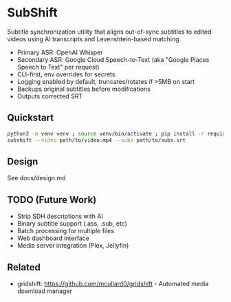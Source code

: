 # SubShift

Subtitle synchronization utility that aligns out-of-sync subtitles to edited videos using AI transcripts and Levenshtein-based matching.

- Primary ASR: OpenAI Whisper
- Secondary ASR: Google Cloud Speech-to-Text (aka "Google Places Speech to Text" per request)
- CLI-first, env overrides for secrets
- Logging enabled by default, truncates/rotates if >5MB on start
- Backups original subtitles before modifications
- Outputs corrected SRT

## Quickstart

```bash
python3 -m venv venv ; source venv/bin/activate ; pip install -r requirements.txt
subshift --video path/to/video.mp4 --subs path/to/subs.srt
```

## Design
See docs/design.md

## TODO (Future Work)
- Strip SDH descriptions with AI
- Binary subtitle support (.ass, .sub, etc)
- Batch processing for multiple files
- Web dashboard interface
- Media server integration (Plex, Jellyfin)

## Related
- gridshift: https://github.com/mcollard0/gridshift - Automated media download manager


